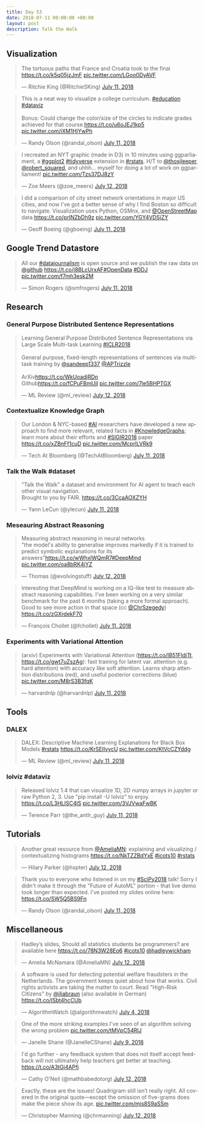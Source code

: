 ```yaml
---
title: Day 53
date: 2018-07-11 00:00:00 +00:00
layout: post
description: Talk the Walk
---
```

## Visualization
<amp-twitter width="400" height="400"
             layout="responsive"
             data-tweetid="1017157044464508930">
    <blockquote placeholder><p lang="en" dir="ltr">The tortuous paths that France and Croatia took to the final <a href="https://t.co/k5q05jzJmF">https://t.co/k5q05jzJmF</a> <a href="https://t.co/LGoo0DyAVF">pic.twitter.com/LGoo0DyAVF</a></p>&mdash; Ritchie King (@RitchieSKing) <a href="https://twitter.com/RitchieSKing/status/1017157044464508930?ref_src=twsrc%5Etfw">July 11, 2018</a></blockquote>
</amp-twitter>

<amp-twitter width="400" height="400"
             layout="responsive"
             data-tweetid="1017054143922483200">
    <blockquote placeholder><p lang="en" dir="ltr">This is a neat way to visualize a college curriculum. <a href="https://twitter.com/hashtag/education?src=hash&amp;ref_src=twsrc%5Etfw">#education</a> <a href="https://twitter.com/hashtag/dataviz?src=hash&amp;ref_src=twsrc%5Etfw">#dataviz</a><br><br>Bonus: Could change the color/size of the circles to indicate grades achieved for that course.<a href="https://t.co/u6oJEJ1kp5">https://t.co/u6oJEJ1kp5</a> <a href="https://t.co/iXM1HiYwPh">pic.twitter.com/iXM1HiYwPh</a></p>&mdash; Randy Olson (@randal_olson) <a href="https://twitter.com/randal_olson/status/1017054143922483200?ref_src=twsrc%5Etfw">July 11, 2018</a></blockquote>
</amp-twitter>

<amp-twitter width="400" height="400"
             layout="responsive"
             data-tweetid="1017217786957819906">
    <blockquote placeholder><p lang="en" dir="ltr">I recreated an NYT graphic (made in D3) in 10 minutes using ggparliament, a <a href="https://twitter.com/hashtag/ggplot2?src=hash&amp;ref_src=twsrc%5Etfw">#ggplot2</a> <a href="https://twitter.com/hashtag/tidyverse?src=hash&amp;ref_src=twsrc%5Etfw">#tidyverse</a> extension in <a href="https://twitter.com/hashtag/rstats?src=hash&amp;ref_src=twsrc%5Etfw">#rstats</a>. H/T to <a href="https://twitter.com/thosjleeper?ref_src=twsrc%5Etfw">@thosjleeper</a>, <a href="https://twitter.com/robert_squared?ref_src=twsrc%5Etfw">@robert_squared</a>, and uhhh... myself for doing a lot of work on ggparliament! <a href="https://t.co/Tzs37DJ8zY">pic.twitter.com/Tzs37DJ8zY</a></p>&mdash; Zoe Meers (@zoe_meers) <a href="https://twitter.com/zoe_meers/status/1017217786957819906?ref_src=twsrc%5Etfw">July 12, 2018</a></blockquote>
</amp-twitter>

<amp-twitter width="400" height="400"
             layout="responsive"
             data-tweetid="1017066749479358466">
    <blockquote placeholder><p lang="en" dir="ltr">I did a comparison of city street network orientations in major US cities, and now I&#39;ve got a better sense of why I find Boston so difficult to navigate. Visualization uses Python, OSMnx, and <a href="https://twitter.com/openstreetmap?ref_src=twsrc%5Etfw">@OpenStreetMap</a> data.<a href="https://t.co/prINZbDh9z">https://t.co/prINZbDh9z</a> <a href="https://t.co/YGY4VDSjZY">pic.twitter.com/YGY4VDSjZY</a></p>&mdash; Geoff Boeing (@gboeing) <a href="https://twitter.com/gboeing/status/1017066749479358466?ref_src=twsrc%5Etfw">July 11, 2018</a></blockquote>
</amp-twitter>

## Google Trend Datastore
<amp-twitter width="400" height="400"
             layout="responsive"
             data-tweetid="1016988535285583872">
    <blockquote placeholder><p lang="en" dir="ltr">All our <a href="https://twitter.com/hashtag/datajournalism?src=hash&amp;ref_src=twsrc%5Etfw">#datajournalism</a> is open source and we publish the raw data on <a href="https://twitter.com/github?ref_src=twsrc%5Etfw">@github</a> <a href="https://t.co/j8BLcUrxAF">https://t.co/j8BLcUrxAF</a><a href="https://twitter.com/hashtag/OpenData?src=hash&amp;ref_src=twsrc%5Etfw">#OpenData</a> <a href="https://twitter.com/hashtag/DDJ?src=hash&amp;ref_src=twsrc%5Etfw">#DDJ</a> <a href="https://t.co/f7mh3esk2M">pic.twitter.com/f7mh3esk2M</a></p>&mdash; Simon Rogers (@smfrogers) <a href="https://twitter.com/smfrogers/status/1016988535285583872?ref_src=twsrc%5Etfw">July 11, 2018</a></blockquote>
</amp-twitter>

## Research
### General Purpose Distributed Sentence Representations
<amp-twitter width="400" height="400"
             layout="responsive"
             data-tweetid="1017267074748600325">
    <blockquote placeholder><p lang="en" dir="ltr">Learning General Purpose Distributed Sentence Representations via Large Scale Multi-task Learning <a href="https://twitter.com/hashtag/ICLR2018?src=hash&amp;ref_src=twsrc%5Etfw">#ICLR2018</a><br><br>General purpose, fixed-length representations of sentences via multi-task training by <a href="https://twitter.com/sandeep1337?ref_src=twsrc%5Etfw">@sandeep1337</a> <a href="https://twitter.com/APTrizzle?ref_src=twsrc%5Etfw">@APTrizzle</a><br><br>ArXiv<a href="https://t.co/WkUoadjRDn">https://t.co/WkUoadjRDn</a><br>Github<a href="https://t.co/fCPuFBmUjI">https://t.co/fCPuFBmUjI</a> <a href="https://t.co/7le5BHPTGX">pic.twitter.com/7le5BHPTGX</a></p>&mdash; ML Review (@ml_review) <a href="https://twitter.com/ml_review/status/1017267074748600325?ref_src=twsrc%5Etfw">July 12, 2018</a></blockquote>
</amp-twitter>

### Contextualize Knowledge Graph
<amp-twitter width="400" height="400"
             layout="responsive"
             data-tweetid="1017030807301640194">
    <blockquote placeholder><p lang="en" dir="ltr">Our London &amp; NYC-based <a href="https://twitter.com/hashtag/AI?src=hash&amp;ref_src=twsrc%5Etfw">#AI</a> researchers have developed a new approach to find more relevant, related facts in <a href="https://twitter.com/hashtag/KnowledgeGraphs?src=hash&amp;ref_src=twsrc%5Etfw">#KnowledgeGraphs</a>; learn more about their efforts and <a href="https://twitter.com/hashtag/SIGIR2018?src=hash&amp;ref_src=twsrc%5Etfw">#SIGIR2018</a> paper <a href="https://t.co/xZBnFf1cuD">https://t.co/xZBnFf1cuD</a> <a href="https://t.co/McprlLVRk9">pic.twitter.com/McprlLVRk9</a></p>&mdash; Tech At Bloomberg (@TechAtBloomberg) <a href="https://twitter.com/TechAtBloomberg/status/1017030807301640194?ref_src=twsrc%5Etfw">July 11, 2018</a></blockquote>
</amp-twitter>

### Talk the Walk #dataset
<amp-twitter width="400" height="400"
             layout="responsive"
             data-tweetid="1017116907655368705">
    <blockquote placeholder><p lang="en" dir="ltr">&quot;Talk the Walk&quot; a dataset and environment for AI agent to teach each other visual navigation.<br>Brought to you by FAIR. <a href="https://t.co/3CcaAOXZYH">https://t.co/3CcaAOXZYH</a></p>&mdash; Yann LeCun (@ylecun) <a href="https://twitter.com/ylecun/status/1017116907655368705?ref_src=twsrc%5Etfw">July 11, 2018</a></blockquote>
</amp-twitter>

### Meseauring Abstract Reasoning
<amp-twitter width="400" height="400"
             layout="responsive"
             data-tweetid="1017228564943368192">
    <blockquote placeholder><p lang="en" dir="ltr">Measuring abstract reasoning in neural networks<br>&quot;the model&#39;s ability to generalise improves markedly if it is trained to predict symbolic explanations for its answers&quot;<a href="https://t.co/wWhxlWQmR7">https://t.co/wWhxlWQmR7</a><a href="https://twitter.com/hashtag/DeepMind?src=hash&amp;ref_src=twsrc%5Etfw">#DeepMind</a> <a href="https://t.co/oa8bRK4iYZ">pic.twitter.com/oa8bRK4iYZ</a></p>&mdash; Thomas (@evolvingstuff) <a href="https://twitter.com/evolvingstuff/status/1017228564943368192?ref_src=twsrc%5Etfw">July 12, 2018</a></blockquote>
</amp-twitter>

<amp-twitter width="400" height="400"
             layout="responsive"
             data-tweetid="1017113210435096597">
    <blockquote placeholder><p lang="en" dir="ltr">Interesting that DeepMind is working on a IQ-like test to measure abstract reasoning capabilities. I&#39;ve been working on a very similar benchmark for the past 6 months (taking a more formal approach). Good to see more action in that space (cc <a href="https://twitter.com/ChrSzegedy?ref_src=twsrc%5Etfw">@ChrSzegedy</a>) <a href="https://t.co/zGXrdekF70">https://t.co/zGXrdekF70</a></p>&mdash; François Chollet (@fchollet) <a href="https://twitter.com/fchollet/status/1017113210435096597?ref_src=twsrc%5Etfw">July 11, 2018</a></blockquote>
</amp-twitter>

### Experiments with Variational Attention
<amp-twitter width="400" height="400"
             layout="responsive"
             data-tweetid="1017036073732661249">
    <blockquote placeholder><p lang="en" dir="ltr">(arxiv) Experiments with Variational Attention (<a href="https://t.co/IB51FIdjTt">https://t.co/IB51FIdjTt</a>, <a href="https://t.co/gwt7uZszAg">https://t.co/gwt7uZszAg</a>): fast training for latent var. attention (e.g. hard attention) with accuracy like soft attention. Learns sharp attention distributions (red), and useful posterior corrections (blue) <a href="https://t.co/M8rS3B3fqK">pic.twitter.com/M8rS3B3fqK</a></p>&mdash; harvardnlp (@harvardnlp) <a href="https://twitter.com/harvardnlp/status/1017036073732661249?ref_src=twsrc%5Etfw">July 11, 2018</a></blockquote>
</amp-twitter>

## Tools
### DALEX
<amp-twitter width="400" height="400"
             layout="responsive"
             data-tweetid="1017150345888313344">
    <blockquote placeholder><p lang="en" dir="ltr">DALEX: Descriptive Machine Learning Explanations for Black Box Models <a href="https://twitter.com/hashtag/rstats?src=hash&amp;ref_src=twsrc%5Etfw">#rstats</a> <a href="https://t.co/KrSElIvycU">https://t.co/KrSElIvycU</a> <a href="https://t.co/KtVcCZYddg">pic.twitter.com/KtVcCZYddg</a></p>&mdash; ML Review (@ml_review) <a href="https://twitter.com/ml_review/status/1017150345888313344?ref_src=twsrc%5Etfw">July 11, 2018</a></blockquote>
</amp-twitter>

### lolviz #dataviz
<amp-twitter width="400" height="400"
             layout="responsive"
             data-tweetid="1017165770147500032">
    <blockquote placeholder><p lang="en" dir="ltr">Released lolviz 1.4 that can visualize 1D, 2D numpy arrays in jupyter or raw Python 2, 3. Use &quot;pip install -U lolviz&quot; to enjoy. <a href="https://t.co/L3HLISC4lS">https://t.co/L3HLISC4lS</a> <a href="https://t.co/3VJVwaFwBK">pic.twitter.com/3VJVwaFwBK</a></p>&mdash; Terence Parr (@the_antlr_guy) <a href="https://twitter.com/the_antlr_guy/status/1017165770147500032?ref_src=twsrc%5Etfw">July 11, 2018</a></blockquote>
</amp-twitter>

## Tutorials
<amp-twitter width="400" height="400"
             layout="responsive"
             data-tweetid="1017240526788034560">
    <blockquote placeholder><p lang="en" dir="ltr">Another great resource from <a href="https://twitter.com/AmeliaMN?ref_src=twsrc%5Etfw">@AmeliaMN</a>: explaining and visualizing / contextualizing histograms <a href="https://t.co/NkTZZBdYxE">https://t.co/NkTZZBdYxE</a> <a href="https://twitter.com/hashtag/icots10?src=hash&amp;ref_src=twsrc%5Etfw">#icots10</a> <a href="https://twitter.com/hashtag/rstats?src=hash&amp;ref_src=twsrc%5Etfw">#rstats</a></p>&mdash; Hilary Parker (@hspter) <a href="https://twitter.com/hspter/status/1017240526788034560?ref_src=twsrc%5Etfw">July 12, 2018</a></blockquote>
</amp-twitter>

<amp-twitter width="400" height="400"
             layout="responsive"
             data-tweetid="1017085866446131201">
    <blockquote placeholder><p lang="en" dir="ltr">Thank you to everyone who listened in on my <a href="https://twitter.com/hashtag/SciPy2018?src=hash&amp;ref_src=twsrc%5Etfw">#SciPy2018</a> talk! Sorry I didn&#39;t make it through the &quot;Future of AutoML&quot; portion - that live demo took longer than expected. I&#39;ve posted my slides online here: <a href="https://t.co/SW5Q5BS9Fn">https://t.co/SW5Q5BS9Fn</a></p>&mdash; Randy Olson (@randal_olson) <a href="https://twitter.com/randal_olson/status/1017085866446131201?ref_src=twsrc%5Etfw">July 11, 2018</a></blockquote>
</amp-twitter>

## Miscellaneous
<amp-twitter width="400" height="400"
             layout="responsive"
             data-tweetid="1017244182035849216">
    <blockquote placeholder><p lang="en" dir="ltr">Hadley’s slides, Should all statistics students be programmers? are available here <a href="https://t.co/78N3W28Eo6">https://t.co/78N3W28Eo6</a> <a href="https://twitter.com/hashtag/icots10?src=hash&amp;ref_src=twsrc%5Etfw">#icots10</a> <a href="https://twitter.com/hadleywickham?ref_src=twsrc%5Etfw">@hadleywickham</a></p>&mdash; Amelia McNamara (@AmeliaMN) <a href="https://twitter.com/AmeliaMN/status/1017244182035849216?ref_src=twsrc%5Etfw">July 12, 2018</a></blockquote>
</amp-twitter>

<amp-twitter width="400" height="400"
             layout="responsive"
             data-tweetid="1014380785967616000">
    <blockquote placeholder><p lang="en" dir="ltr">A software is used for detecting potential welfare fraudsters in the Netherlands. The government keeps quiet about how that works. Civil rights activists are taking the matter to court. Read &quot;High-Risk Citizens&quot; by <a href="https://twitter.com/iljabraun?ref_src=twsrc%5Etfw">@iljabraun</a> (also available in German) <a href="https://t.co/lSbt4hcCUb">https://t.co/lSbt4hcCUb</a></p>&mdash; AlgorithmWatch (@algorithmwatch) <a href="https://twitter.com/algorithmwatch/status/1014380785967616000?ref_src=twsrc%5Etfw">July 4, 2018</a></blockquote>
</amp-twitter>

<amp-twitter width="400" height="400"
             layout="responsive"
             data-tweetid="1016448801375055872"
             data-conversation="none">
    <blockquote placeholder><p lang="en" dir="ltr">One of the more striking examples I&#39;ve seen of an algorithm solving the wrong problem <a href="https://t.co/tMVpC54RlJ">pic.twitter.com/tMVpC54RlJ</a></p>&mdash; Janelle Shane (@JanelleCShane) <a href="https://twitter.com/JanelleCShane/status/1016448801375055872?ref_src=twsrc%5Etfw">July 9, 2018</a></blockquote>
</amp-twitter>

<amp-twitter width="400" height="400"
             layout="responsive"
             data-tweetid="1017203470426951680">
    <blockquote placeholder><p lang="en" dir="ltr">I&#39;d go further - any feedback system that does not itself accept feedback will not ultimately help teachers get better at teaching. <a href="https://t.co/A3tGj4APfj">https://t.co/A3tGj4APfj</a></p>&mdash; Cathy O&#39;Neil (@mathbabedotorg) <a href="https://twitter.com/mathbabedotorg/status/1017203470426951680?ref_src=twsrc%5Etfw">July 12, 2018</a></blockquote>
</amp-twitter>

<amp-twitter width="400" height="400"
             layout="responsive"
             data-tweetid="1017197988039385088">
    <blockquote placeholder><p lang="en" dir="ltr">Exactly, these are the issues! Quadrigram still isn’t really right. All covered in the original quote—except the omission of five-grams does make the piece show its age. <a href="https://t.co/mjs8S9aSSm">pic.twitter.com/mjs8S9aSSm</a></p>&mdash; Christopher Manning (@chrmanning) <a href="https://twitter.com/chrmanning/status/1017197988039385088?ref_src=twsrc%5Etfw">July 12, 2018</a></blockquote>
</amp-twitter>
